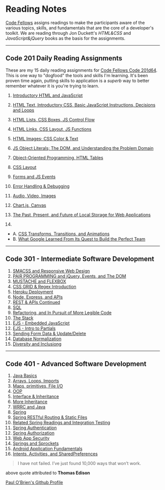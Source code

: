 # Reading Notes

[Code Fellows](https://www.codefellows.org/) assigns readings to make the participants aware of the various topics, skills, and fundamentals that are the core of a developer's toolkit. We are reading through Jon Duckett's _HTML&CSS_ and _JavaScript&jQuery_ books as the basis for the assignments.

--------------------

## Code 201 Daily Reading Assignments

These are my 15 daily reading assignments for [Code Fellows Code 201d64](https://canvas.instructure.com/courses/2048509/assignments/15183055?module_item_id=30849446). This is one way to "dogfood" the tools and skills I'm learning. It's been proven time again, putting skills to application is a _superb_ way to better remember whatever it is you're trying to learn.

1. [Introductory HTML and JavaScript](introductory-html-and-javascript.md)

2. [HTML Text, Introductory CSS, Basic JavaScript Instructions, Decisions and Loops](class-02.md)

3. [HTML Lists, CSS Boxes, JS Control Flow](class-03.md)

4. [HTML Links, CSS Layout, JS Functions](class-04.md)

5. [HTML Images; CSS Color & Text](class-05.md)

6. [JS Object Literals; The DOM, and Understanding the Problem Domain](class-06.md)

7. [Object-Oriented Programming, HTML Tables](class-07.md)

8. [CSS Layout](class-08.md)

9. [Forms and JS Events](class-09.md)

10. [Error Handling & Debugging](class-10.md)

11. [Audio, Video, Images](class-11.md)

12. [Chart.js, Canvas](class-12.md)

13. [The Past, Present, and Future of Local Storage for Web Applications](class-13.md)

14.
- A. [CSS Transforms, Transitions, and Animations](class-14-a.md)
- B. [What Google Learned From Its Quest to Build the Perfect Team](class-14-b.md)

-----------------------

## Code 301 - Intermediate Software Development

1. [SMACSS and Responsive Web Design](301-reading-01.md)
2. [PAIR PROGRAMMING and jQuery, Events, and The DOM](301-reading-02.md)
3. [MUSTACHE and FLEXBOX](301-reading-03.md)
4. [CSS GRID & Regex Introduction](301-reading-04.md)
5. [Heroku Deployment](301-reading-05.md)
6. [Node, Express, and APIs](301-reading-06.md)
7. [REST & APIs Continued](301-reading-07.md)
8. [SQL](301-reading-08.md)
9. [Refactoring, and In Pursuit of More Legible Code](301-reading-09.md)
10. [The Stack](301-reading-10.md)
11. [EJS - Embedded JavaScript](301-reading-11.md)
12. [EJS - Intro to Partials](301-reading-12.md)
13. [Sending Form Data & Update/Delete](301-reading-13.md)
14. [Database Normalization](301-reading-14.md)
15. [Diversity and Inclusiong](301-reading-15.md)

----------------------

## Code 401 - Advanced Software Development

1. [Java Basics](401-reading-01.md)
2. [Arrays, Loops, Imports](401-reading-02.md)
3. [Maps, primitives, File I/O](401-reading-03.md)
4. [OOP](401-reading-04.md)
5. [Interface & Inheritance](401-reading-05-06.md)
6. [More Inheritance](401-reading-07.md)
7. [WRRC and Java](401-reading-09.md)
8. [Spring](401-reading-11.md)
9. [Spring RESTful Routing & Static Files](401-reading-12.md)
10. [Related Spring Readings and Integration Testing](401-reading-13.md)
11. [Spring Authentication](401-reading-16.md)
12. [Spring Authorization](401-reading-17.md)
13. [Web App Security](401-reading-18.md)
14. [Springs and Sprockets](401-reading-19.md)
15. [Android Application Fundamentals](401-reading-26.md)
16. [Intents, Activities, and SharedPreferences](401-reading-27.md)

> I have not failed. I’ve just found 10,000 ways that won’t work.

above quote attributed to **Thomas Edison**

[Paul O'Brien's Github Profile](https://github.com/PVOBrien)
